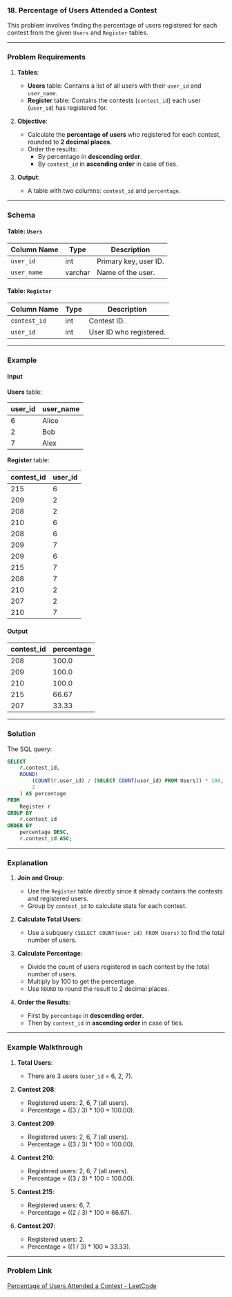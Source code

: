 ### 18. Percentage of Users Attended a Contest

This problem involves finding the percentage of users registered for each contest from the given `Users` and `Register` tables.

---

### Problem Requirements

1. **Tables**:
   - **Users** table: Contains a list of all users with their `user_id` and `user_name`.
   - **Register** table: Contains the contests (`contest_id`) each user (`user_id`) has registered for.

2. **Objective**:
   - Calculate the **percentage of users** who registered for each contest, rounded to **2 decimal places**.
   - Order the results:
     - By percentage in **descending order**.
     - By `contest_id` in **ascending order** in case of ties.

3. **Output**:
   - A table with two columns: `contest_id` and `percentage`.

---

### Schema

#### Table: `Users`

| Column Name | Type    | Description               |
|-------------|---------|---------------------------|
| `user_id`   | int     | Primary key, user ID.     |
| `user_name` | varchar | Name of the user.         |

#### Table: `Register`

| Column Name | Type | Description                     |
|-------------|------|---------------------------------|
| `contest_id`| int  | Contest ID.                     |
| `user_id`   | int  | User ID who registered.         |

---

### Example

#### Input

**Users** table:

| user_id | user_name |
|---------|-----------|
| 6       | Alice     |
| 2       | Bob       |
| 7       | Alex      |

**Register** table:

| contest_id | user_id |
|------------|---------|
| 215        | 6       |
| 209        | 2       |
| 208        | 2       |
| 210        | 6       |
| 208        | 6       |
| 209        | 7       |
| 209        | 6       |
| 215        | 7       |
| 208        | 7       |
| 210        | 2       |
| 207        | 2       |
| 210        | 7       |

#### Output

| contest_id | percentage |
|------------|------------|
| 208        | 100.0      |
| 209        | 100.0      |
| 210        | 100.0      |
| 215        | 66.67      |
| 207        | 33.33      |

---

### Solution

The SQL query:

```sql
SELECT 
    r.contest_id,
    ROUND(
        (COUNT(r.user_id) / (SELECT COUNT(user_id) FROM Users)) * 100, 
        2
    ) AS percentage
FROM 
    Register r
GROUP BY 
    r.contest_id
ORDER BY 
    percentage DESC,
    r.contest_id ASC;
```

---

### Explanation

1. **Join and Group**:
   - Use the `Register` table directly since it already contains the contests and registered users.
   - Group by `contest_id` to calculate stats for each contest.

2. **Calculate Total Users**:
   - Use a subquery `(SELECT COUNT(user_id) FROM Users)` to find the total number of users.

3. **Calculate Percentage**:
   - Divide the count of users registered in each contest by the total number of users.
   - Multiply by 100 to get the percentage.
   - Use `ROUND` to round the result to 2 decimal places.

4. **Order the Results**:
   - First by `percentage` in **descending order**.
   - Then by `contest_id` in **ascending order** in case of ties.

---

### Example Walkthrough

1. **Total Users**:
   - There are 3 users (`user_id` = 6, 2, 7).

2. **Contest 208**:
   - Registered users: 2, 6, 7 (all users).
   - Percentage = \((3 / 3) * 100 = 100.00\).

3. **Contest 209**:
   - Registered users: 2, 6, 7 (all users).
   - Percentage = \((3 / 3) * 100 = 100.00\).

4. **Contest 210**:
   - Registered users: 2, 6, 7 (all users).
   - Percentage = \((3 / 3) * 100 = 100.00\).

5. **Contest 215**:
   - Registered users: 6, 7.
   - Percentage = \((2 / 3) * 100 ≈ 66.67\).

6. **Contest 207**:
   - Registered users: 2.
   - Percentage = \((1 / 3) * 100 ≈ 33.33\).

---

### Problem Link
[Percentage of Users Attended a Contest - LeetCode](https://leetcode.com/problems/percentage-of-users-attended-a-contest/)
